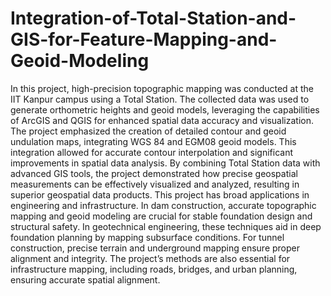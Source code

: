 # Integration-of-Total-Station-and-GIS-for-Feature-Mapping-and-Geoid-Modeling
In this project, high-precision topographic mapping was conducted at the IIT Kanpur campus using a Total Station. 
The collected data was used to generate orthometric heights and geoid models, leveraging the capabilities of ArcGIS and QGIS for enhanced spatial data accuracy and visualization. The project emphasized the creation of detailed contour and geoid undulation maps, integrating WGS 84 and EGM08 geoid models. This integration allowed for accurate contour interpolation and significant improvements in spatial data analysis. By combining Total Station data with advanced GIS tools, the project demonstrated how precise geospatial measurements can be effectively visualized and analyzed, resulting in superior geospatial data products.
This project has broad applications in engineering and infrastructure. In dam construction, accurate topographic mapping and geoid modeling are crucial for stable foundation design and structural safety. In geotechnical engineering, these techniques aid in deep foundation planning by mapping subsurface conditions. For tunnel construction, precise terrain and underground mapping ensure proper alignment and integrity. The project’s methods are also essential for infrastructure mapping, including roads, bridges, and urban planning, ensuring accurate spatial alignment.

